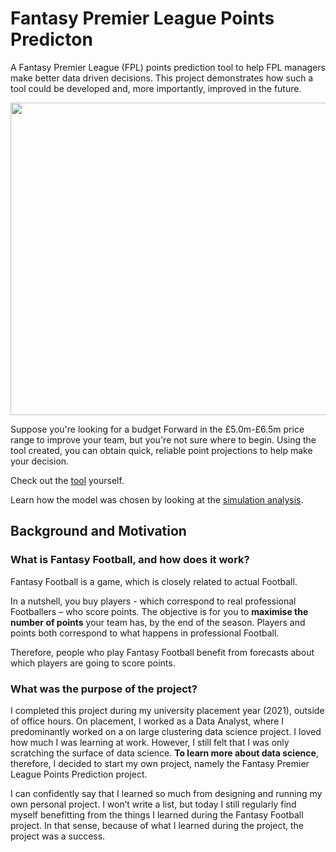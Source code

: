 # Fantasy Premier League Points Predicton

A Fantasy Premier League (FPL) points prediction tool to help FPL managers make better data driven decisions. This project demonstrates how such a tool could be developed and, more importantly, improved in the future.

<img src="https://s10.gifyu.com/images/tool_demo.gif" class="centerImage" height="500" width="550">

Suppose you're looking for a budget Forward in the £5.0m-£6.5m price range to improve your team, but you're not sure where to begin. Using the tool created, you can obtain quick, reliable point projections to help make your decision. 

Check out the [tool](https://public.tableau.com/app/profile/samuel.harrison2532/viz/FPLPointPredictions/Dashboard) yourself.

Learn how the model was chosen by looking at the [simulation analysis](https://public.tableau.com/app/profile/samuel.harrison2532/viz/model_simulation_analysis/Dashboard).

## Background and Motivation

### What is Fantasy Football, and how does it work?

Fantasy Football is a game, which is closely related to actual Football.  

In a nutshell, you buy players - which correspond to real professional Footballers – who score points. The objective is for you to **maximise the number of points** your team has, by the end of the season. Players and points both correspond to what happens in professional Football.

Therefore, people who play Fantasy Football benefit from forecasts about which players are going to score points. 

### What was the purpose of the project?

I completed this project during my university placement year (2021), outside of office hours. On placement, I worked as a Data Analyst, where I predominantly worked on a on large clustering data science project. I loved how much I was learning at work. However, I still felt that I was only scratching the surface of data science. **To learn more about data science**, therefore, I decided to start my own project, namely the Fantasy Premier League Points Prediction project. 

I can confidently say that I learned so much from designing and running my own personal project. I won’t write a list, but today I still regularly find myself benefitting from the things I learned during the Fantasy Football project. In that sense, because of what I learned during the project, the project was a success. 
